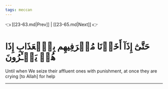 ```yaml
---
tags: meccan
---
```


👈 [[23-63.md|Prev]] | [[23-65.md|Next]] 👉

# حَتَّىٰٓ إِذَآ أَخَذۡنَا مُتۡرَفِيهِم بِٱلۡعَذَابِ إِذَا هُمۡ يَجۡـَٔرُونَ

Until when We seize their affluent ones with punishment, at once they are crying [to Allah] for help

---

